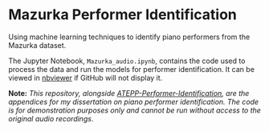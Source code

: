 # Mazurka Performer Identification

Using machine learning techniques to identify piano performers from the Mazurka dataset.

The Jupyter Notebook, `Mazurka_audio.ipynb`, contains the code used to process the data and run the models for performer identification. It can be viewed in [nbviewer](https://nbviewer.org/github/lawjjon/Mazurka-Performer-Identification/blob/main/Mazurka_audio.ipynb) if GitHub will not display it. 

**Note:** _This repository, alongside [ATEPP-Performer-Identification](https://github.com/lawjjon/ATEPP-Performer-Identification), are the appendices for my dissertation on piano performer identification. The  code is for demonstration purposes only and cannot be run without access to the original audio recordings_.
